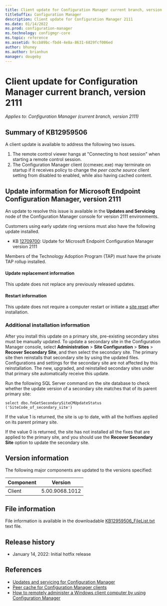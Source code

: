 ```yaml
---
title: Client update for Configuration Manager current branch, version 2111
titleSuffix: Configuration Manager
description: Client update for Configuration Manager 2111
ms.date: 01/14/2022
ms.prod: configuration-manager
ms.technology: configmgr-core
ms.topic: reference
ms.assetid: 9ccb89bc-fbd4-4e8a-8631-6829fcf006ed
author: bhuney
ms.author: brianhun
manager: dougeby
---
```

# Client update for Configuration Manager current branch, version 2111

*Applies to: Configuration Manager (current branch, version 2111)*

## Summary of KB12959506

A client update is available to address the following two issues.

1. The remote control viewer hangs at "Connecting to host session" when starting a remote control session.
2. The Configuration Manager client (ccmexec.exe) may terminate on startup if it receives policy to change the *peer cache source* client setting from disabled to enabled, while also having cached content.

## Update information for Microsoft Endpoint Configuration Manager, version 2111

An update to resolve this issue is available in the **Updates and Servicing** node of the Configuration Manager console for version 2111 environments.

Customers using early update ring versions must also have the following update installed.
- KB [12709700](../../hotfix/2111/12709700.md): Update for Microsoft Endpoint Configuration Manager version 2111

Members of the Technology Adoption Program (TAP) must have the private TAP rollup installed.
#### Update replacement information

This update does not replace any previously released updates.
#### Restart information

This update does not require a computer restart or initiate a [site reset](../../core/servers/manage/modify-your-infrastructure.md#bkmk_reset) after installation.

### Additional installation information

After you install this update on a primary site, pre-existing secondary sites must be manually updated. To update a secondary site in the Configuration Manager console, select **Administration** > **Site Configuration** > **Sites** >  **Recover Secondary Site**, and then select the secondary site. The primary site then reinstalls that secondary site by using the updated files. Configurations and settings for the secondary site are not affected by this reinstallation. The new, upgraded, and reinstalled secondary sites under that primary site automatically receive this update.

Run the following SQL Server command on the site database to check whether the update version of a secondary site matches that of its parent primary site:
   ```code
   select dbo.fnGetSecondarySiteCMUpdateStatus ('SiteCode_of_secondary_site')
   ```
If the value 1 is returned, the site is up to date, with all the hotfixes applied on its parent primary site.

If the value 0 is returned, the site has not installed all the fixes that are applied to the primary site, and you should use the **Recover Secondary Site** option to update the secondary site.

## Version information
<!-- TEMPLATE: Qiani will provide the component version information and the file table AKA link. -->
The following major components are updated to the versions specified:

|Component |Version |
|---|---|
| Client | 5.00.9068.1012 |

## File information
File information is available in the downloadable [KB12959506_FileList.txt](https://aka.ms/KB12959506_FileList) text file.

## Release history

- January 14, 2022: Initial hotfix release

## References

- [Updates and servicing for Configuration Manager](../../core/servers/manage/updates.md)
- [Peer cache for Configuration Manager clients](../../core/plan-design/hierarchy/client-peer-cache.md)
- [How to remotely administer a Windows client computer by using Configuration Manager](../../core/clients/manage/remote-control/remotely-administer-a-windows-client-computer.md)
